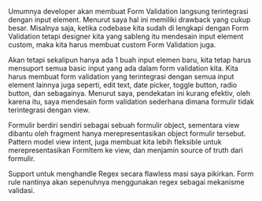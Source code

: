 Umumnya developer akan membuat Form Validation langsung terintegrasi dengan input element.
Menurut saya hal ini memiliki drawback yang cukup besar. 
Misalnya saja, ketika codebase kita sudah di lengkapi dengan Form Validation tetapi designer kita yang sableng itu mendesain input element custom, maka kita harus membuat custom Form Validation juga.

Akan tetapi sekalipun hanya ada 1 buah input elemen baru, kita tetap harus mensuport semua basic input yang ada dalam form validation kita.
Kita harus membuat form validation yang terintegrasi dengan semua input element lainnya juga seperti, edit text, date picker, toggle button, radio button, dan sebagainya.
Menurut saya, pendekatan ini kurang efektiv, oleh karena itu, saya mendesain form validation sederhana dimana formulir tidak terintegrasi dengan view.

Formulir berdiri sendiri sebagai sebuah formulir object, sementara view dibantu oleh fragment hanya merepresentasikan object formulir tersebut.
Pattern model view intent, juga membuat kita lebih fleksible untuk merepresentasikan FormItem ke view, dan menjamin source of truth dari formulir.

Support untuk menghandle Regex secara flawless masi saya pikirkan. Form rule nantinya akan sepenuhnya menggunakan regex sebagai mekanisme validasi.

